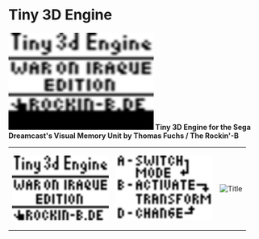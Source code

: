 # Tiny 3D Engine
<p align="left"><img src="https://github.com/gyrovorbis/tiny3dengine/blob/master/tiny3dBig.gif?raw=true" alt="Title" width="288" height="192"><b>
Tiny 3D Engine for the Sega Dreamcast's Visual Memory Unit by Thomas Fuchs / The Rockin'-B

<table><tr>
<td>
<p align="left"><img src="https://github.com/gyrovorbis/tiny3dengine/blob/master/title.png?raw=true" alt="Title" width="192" height="128">
  </td><td>
<p align="left"><img src="https://github.com/gyrovorbis/tiny3dengine/blob/master/help.png?raw=true" alt="Help" width="192" height="128">
  </td><td>
<p align="left"><img src="https://github.com/gyrovorbis/tiny3dengine/blob/master/vmsicon.png?raw=true" alt="Title" width="192" height="128">
  </td></tr></table
